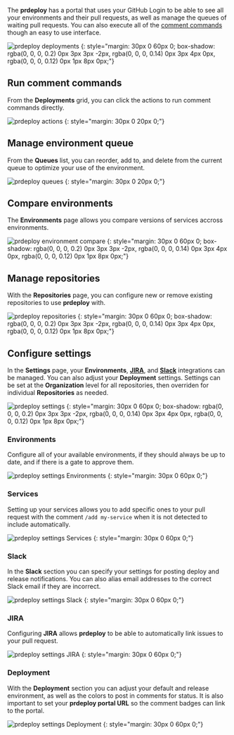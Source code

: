 The **prdeploy** has a portal that uses your GitHub Login to be able to see all your environments and their pull requests, as well as manage the queues of waiting pull requests.  You can also execute all of the [comment commands](comment-commands.md) though an easy to use interface.

![prdeploy deployments](./assets/images/screenshots/prdeploy-portal.png)
{: style="margin: 30px 0 60px 0; box-shadow: rgba(0, 0, 0, 0.2) 0px 3px 3px -2px, rgba(0, 0, 0, 0.14) 0px 3px 4px 0px, rgba(0, 0, 0, 0.12) 0px 1px 8px 0px;"}

## Run comment commands

From the **Deployments** grid, you can click the actions to run comment commands directly.

![prdeploy actions](./assets/images/screenshots/prdeploy-portal-actions.png)
{: style="margin: 30px 0 20px 0;"}

## Manage environment queue

From the **Queues** list, you can reorder, add to, and delete from the current queue to optimize your use of the environment.

![prdeploy queues](./assets/images/screenshots/prdeploy-portal-queues.png)
{: style="margin: 30px 0 20px 0;"}

## Compare environments

The **Environments** page allows you compare versions of services accross environments.

![prdeploy environment compare](./assets/images/screenshots/prdeploy-portal-environments.png)
{: style="margin: 30px 0 60px 0; box-shadow: rgba(0, 0, 0, 0.2) 0px 3px 3px -2px, rgba(0, 0, 0, 0.14) 0px 3px 4px 0px, rgba(0, 0, 0, 0.12) 0px 1px 8px 0px;"}

## Manage repositories

With the **Repositories** page, you can configure new or remove existing repositories to use **prdeploy** with.

![prdeploy repositories](./assets/images/screenshots/prdeploy-portal-repositories.png)
{: style="margin: 30px 0 60px 0; box-shadow: rgba(0, 0, 0, 0.2) 0px 3px 3px -2px, rgba(0, 0, 0, 0.14) 0px 3px 4px 0px, rgba(0, 0, 0, 0.12) 0px 1px 8px 0px;"}

## Configure settings

In the **Settings** page, your **Environments**, **[JIRA](jira-links.md)**, and **[Slack](slack-notifications.md)** integrations can be managed.  You can also adjust your **Deployment** settings.  Settings can be set at the **Organization** level for all repositories, then overriden for individual **Repositories** as needed.

![prdeploy settings](./assets/images/screenshots/prdeploy-portal-settings.png)
{: style="margin: 30px 0 60px 0; box-shadow: rgba(0, 0, 0, 0.2) 0px 3px 3px -2px, rgba(0, 0, 0, 0.14) 0px 3px 4px 0px, rgba(0, 0, 0, 0.12) 0px 1px 8px 0px;"}

### Environments

Configure all of your available environments, if they should always be up to date, and if there is a gate to approve them.

![prdeploy settings Environments](./assets/images/screenshots/prdeploy-portal-settings-environments.png)
{: style="margin: 30px 0 60px 0;"}

### Services

Setting up your services allows you to add specific ones to your pull request with the comment `/add my-service` when it is not detected to include automatically.

![prdeploy settings Services](./assets/images/screenshots/prdeploy-portal-settings-services.png)
{: style="margin: 30px 0 60px 0;"}

### Slack

In the **Slack** section you can specify your settings for posting deploy and release notifications.  You can also alias email addresses to the correct Slack email if they are incorrect.

![prdeploy settings Slack](./assets/images/screenshots/prdeploy-portal-settings-slack.png)
{: style="margin: 30px 0 60px 0;"}

### JIRA

Configuring **JIRA** allows **prdeploy** to be able to automatically link issues to your pull request.

![prdeploy settings JIRA](./assets/images/screenshots/prdeploy-portal-settings-jira.png)
{: style="margin: 30px 0 60px 0;"}

### Deployment

With the **Deployment** section you can adjust your default and release environment, as well as the colors to post in comments for status.  It is also important to set your **prdeploy portal URL** so the comment badges can link to the portal.

![prdeploy settings Deployment](./assets/images/screenshots/prdeploy-portal-settings-deployment.png)
{: style="margin: 30px 0 60px 0;"}

